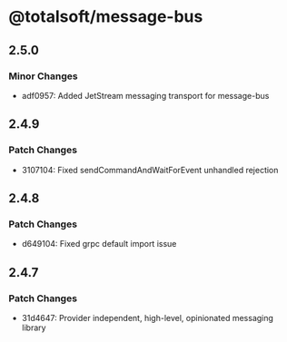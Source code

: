 # @totalsoft/message-bus

## 2.5.0

### Minor Changes

- adf0957: Added JetStream messaging transport for message-bus

## 2.4.9

### Patch Changes

- 3107104: Fixed sendCommandAndWaitForEvent unhandled rejection

## 2.4.8

### Patch Changes

- d649104: Fixed grpc default import issue

## 2.4.7

### Patch Changes

- 31d4647: Provider independent, high-level, opinionated messaging library
